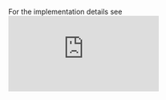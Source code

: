 For the implementation details see [![Video transmission using multi-level content aware compression based on object detection Contemporary Engineering Sciences, Vol. 7, 2014, no. 32, 1739-1745](http://www.m-hikari.com/ces/ces2014/ces29-32-2014/18lenskiyCES29-32-2014.pdf)](http://www.m-hikari.com/ces/ces2014/ces29-32-2014/18lenskiyCES29-32-2014.pdf)
